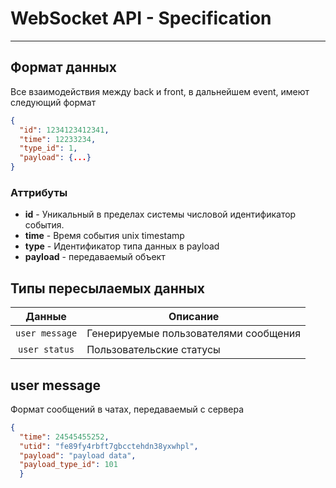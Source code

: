 # WebSocket API - Specification
----
## Формат данных
Все взаимодействия между back и front, в дальнейшем event, имеют следующий формат
```json
{
  "id": 1234123412341,
  "time": 12233234,
  "type_id": 1,
  "payload": {...}
}
```
### Аттрибуты
* **id** - Уникальный в пределах системы числовой идентификатор события.
* **time** - Время события unix timestamp
* **type** - Идентификатор типа данных в payload
* **payload** - передаваемый объект

## Типы пересылаемых данных

|      Данные     |   Описание  |
|:---------------:|-------------|
| `user message` | Генерируемые пользователями сообщения |
| `user status` | Пользовательские статусы |

## user message


Формат сообщений в чатах, передаваемый с сервера
```json
{
  "time": 24545455252,
  "utid": "fe89fy4rbft7gbcctehdn38yxwhpl",
  "payload": "payload data",
  "payload_type_id": 101
  }
```


